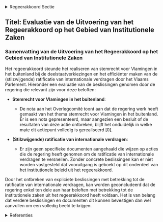 

<details>
        <summary>Regeerakkoord Sectie </summary>
        <p>4.7.2 Institutioneel De Vlaamse regering ijvert ervoor om het stemrecht voor Vlamingen in het buitenland te realiseren bij de organisatie van de volgende deelstaatverkiezingen. In samenwerking met het Vlaams-parlement, maakt de Vlaamse regering werk van een voorstel om de (stilzwijgende) ratificatie van internationale verdragen door het Vlaams Parlement te versnellen. </p>
        </details> 

## Titel: Evaluatie van de Uitvoering van het Regeerakkoord op het Gebied van Institutionele Zaken

### Samenvatting van de Uitvoering van het Regeerakkoord op het Gebied van Institutionele Zaken

Het regeerakkoord steunde het realiseren van stemrecht voor Vlamingen in het buitenland bij de deelstaatverkiezingen en het efficiënter maken van de (stilzwijgende) ratificatie van internationale verdragen door het Vlaams Parlement. Hieronder een evaluatie van de beslissingen genomen door de regering die relevant zijn voor deze beloften:

- **Stemrecht voor Vlamingen in het buitenland**: 
  - De nota aan het Overlegcomité toont aan dat de regering werk heeft gemaakt van het thema stemrecht voor Vlamingen in het buitenland. Er is een nota gepresenteerd, maar aangezien een besluit of de resultaten van deze actie ontbreken, blijft het onduidelijk in welke mate dit actiepunt volledig is gerealiseerd \[0\].
  
- **(Stilzwijgende) ratificatie van internationale verdragen**: 
  - Er zijn geen specifieke documenten aangehaald die wijzen op acties die de regering heeft genomen om de ratificatie van internationale verdragen te versnellen. Zonder concrete beslissingen kan er niet worden vastgesteld dat vooruitgang is geboekt op dit onderdeel van het institutionele beleid uit het regeerakkoord.

Door het ontbreken van expliciete beslissingen met betrekking tot de ratificatie van internationale verdragen, kan worden geconcludeerd dat de regering enkel ten dele aan haar beloften met betrekking tot de institutionele zaken uit het regeerakkoord heeft voldaan. Het is van belang dat verdere beslissingen en documenten dit kunnen bevestigen dan wel aanvullen om een volledig beeld te krijgen.

<details>
        <summary> Referenties</summary>
        **[\[0\]](https://beslissingenvlaamseregering.vlaanderen.be/?search=Nota%20aan%20het%20Overlegcomit%C3%A9%3A%20%27Stemrecht%20deelstaatverkiezingen%20onderdanen%20in%20het%20buitenland%27&dateOption=select&startDate=2023-10-20T08%3A00%3A00Z&endDate=2023-10-20T08%3A00%3A00Z)** : **(2023-10-20)** Nota aan het Overlegcomité: 'Stemrecht deelstaatverkiezingen onderdanen in het buitenland' 
        </details> 

